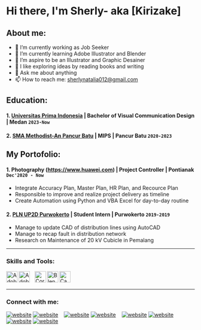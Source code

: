 # Hi there, I'm Sherly- aka [Kirizake]
## About me:
- 🔭 I’m currently working as Job Seeker
- 🌱 I’m currently learning Adobe Illustrator and Blender
- 👯 I’m aspire to be an Illustrator and Graphic Desainer
- 🤔 I like exploring ideas by reading books and writing
- 💬 Ask me about anything
- 📫 How to reach me: sherlynatalia012@gmail.com

## Education:

#### 1. [Universitas Prima Indonesia](https://unprimdn.ac.id/) | Bachelor of Visual Communication Design | Medan `2023-Now`
  
 #### 2. [SMA Methodist-An Pancur Batu](https://methodist-pancurbatu.sch.id/) | MIPS | Pancur Batu `2020-2023`
   
## My Portofolio:
#### 1. Photography (https://www.huawei.com) | Project Controller | Pontianak `Dec'2020 - Now`
   - Integrate Accuracy Plan, Master Plan, HR Plan, and Recource Plan
   - Responsible to improve and realize project delivery as timeline
   - Create Automation using Python and VBA Excel for day-to-day routine
#### 2. [PLN UP2D Purwokerto](https://portal.pln.co.id) | Student Intern | Purwokerto `2019-2019`
   - Manage to update CAD of distribution lines using AutoCAD
   - Manage to recap fault in distribution network
   - Research on Maintenance of 20 kV Cubicle in Pemalang
---

### Skills and Tools:

[<img align="left" alt="Adobe Illustrator" width="30px" src="https://upload.wikimedia.org/wikipedia/commons/f/fb/Adobe_Illustrator_CC_icon.svg" />][webdev]
[<img align="left" alt="Adobe Photoshop" width="30px" src="https://upload.wikimedia.org/wikipedia/commons/a/af/Adobe_Photoshop_CC_icon.svg" style="padding-right:10px;" />][webdev]
[<img align="left" alt="CorelDraw" width="30px" src="https://s.softdeluxe.com/icons/png/128/7752/7752094.png" />][webdev]
[<img align="left" alt="Blender" width="30px" src="https://upload.wikimedia.org/wikipedia/commons/thumb/0/0c/Blender_logo_no_text.svg/768px-Blender_logo_no_text.svg.png" />][webdev]
[<img align="left" alt="Canva" width="30px" src="https://media.licdn.com/dms/image/v2/D5622AQHrdl89ZDOIMQ/feedshare-shrink_2048_1536/feedshare-shrink_2048_1536/0/1713529716396?e=2147483647&v=beta&t=mSifGc0gcRlZHP0d-CnEZ1h6HujWH_bT8S9Dh_Y3bD4" />][webdev]


<br />
<br />

---
### Connect with me:

[![website](./img/youtube-light.svg)](https://www.youtube.com/channel/UC22xix7qvwpYWnSQ5QEYtAQ#gh-light-mode-only)
[![website](./img/youtube-dark.svg)](https://www.youtube.com/channel/UC22xix7qvwpYWnSQ5QEYtAQ#gh-dark-mode-only)
&nbsp;&nbsp;
[![website](./img/twitter-light.svg)](https://twitter.com/vincentwwidyan#gh-light-mode-only)
[![website](./img/twitter-dark.svg)](https://twitter.com/vincentwwidyan#gh-dark-mode-only)
&nbsp;&nbsp;
[![website](./img/linkedin-light.svg)](https://www.linkedin.com/in/vincentwidyan#gh-light-mode-only)
[![website](./img/linkedin-dark.svg)](https://www.linkedin.com/in/vincentwidyan#gh-dark-mode-only)
&nbsp;&nbsp;
[![website](./img/instagram-light.svg)](https://instagram.com/vincentwwidyan#gh-light-mode-only)
[![website](./img/instagram-dark.svg)](https://instagram.com/vincentwwidyan#gh-dark-mode-only)



[webdev]: https://github.com/vincentwidyan/vincentwidyan
